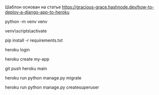 Шаблон основан на статье https://gracious-grace.hashnode.dev/how-to-deploy-a-django-app-to-heroku

python -m venv venv

venv\scripts\activate 

pip install -r requirements.txt

heroku login

heroku create my-app

git push heroku main

heroku run python manage.py migrate

heroku run python manage.py createsuperuser